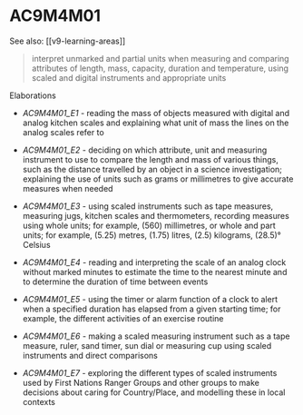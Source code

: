 
# AC9M4M01 

See also: [[v9-learning-areas]]

> interpret unmarked and partial units when measuring and comparing attributes of length, mass, capacity, duration and temperature, using scaled and digital instruments and appropriate units

Elaborations


- _AC9M4M01_E1_ - reading the mass of objects measured with digital and analog kitchen scales and explaining what unit of mass the lines on the analog scales refer to

- _AC9M4M01_E2_ - deciding on which attribute, unit and measuring instrument to use to compare the length and mass of various things, such as the distance travelled by an object in a science investigation; explaining the use of units such as grams or millimetres to give accurate measures when needed

- _AC9M4M01_E3_ - using scaled instruments such as tape measures, measuring jugs, kitchen scales and thermometers, recording measures using whole units; for example, \(560\) millimetres, or whole and part units; for example, \(5.25\) metres, \(1.75\) litres, \(2.5\) kilograms, \(28.5\)° Celsius

- _AC9M4M01_E4_ - reading and interpreting the scale of an analog clock without marked minutes to estimate the time to the nearest minute and to determine the duration of time between events

- _AC9M4M01_E5_ - using the timer or alarm function of a clock to alert when a specified duration has elapsed from a given starting time; for example, the different activities of an exercise routine

- _AC9M4M01_E6_ - making a scaled measuring instrument such as a tape measure, ruler, sand timer, sun dial or measuring cup using scaled instruments and direct comparisons

- _AC9M4M01_E7_ - exploring the different types of scaled instruments used by First Nations Ranger Groups and other groups to make decisions about caring for Country/Place, and modelling these in local contexts

